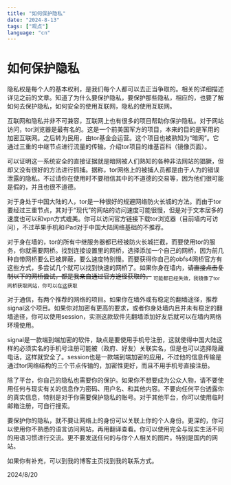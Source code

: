```yaml
---
title: "如何保护隐私"
date: "2024-8-13"
tags: ["观点"]
language: "cn"
---
```


# 如何保护隐私
隐私权是每个人的基本权利，是我们每个人都可以去正当争取的。相关的详细描述详见之前的文章。知道了为什么要保护隐私，要保护那些隐私，相应的，也要了解如何去保护隐私，如何安全的使用互联网，隐私的使用互联网。

互联网和隐私并非不可兼容，互联网上也有很多的项目帮助你保护隐私。对于网站访问，tor浏览器是最有名的。这是一个前美国军方的项目，本来的目的是军用的加密互联网。之后转为民用，由tor基金会运营。这个项目也被熟知为“暗网”。它通过三重的中继节点进行流量的传输。介绍tor项目的维基百科（镜像页面）。

可以证明这一系统安全的直接证据就是暗网被人们熟知的各种非法网站的猖獗，但却又没有很好的方法进行抓捕。据称，tor网络上的被捕人员都是由于人为的错误泄露的隐私。不过请你在使用时不要相信其中的不道德的交易等，因为他们很可能是假的，并且也很不道德。

对于身处于中国大陆的人，tor是一种很好的规避网络防火长城的方法。而由于tor要经过三重节点，其对于“现代”的网站的访问速度可能很慢，但是对于文本居多的速度也可以和vpn方式媲美。你可以访问官方链接下载tor浏览器（目前墙内可访问），不过苹果手机和iPad对于中国大陆网络基础的不推荐。

对于身在墙的，tor的所有中继服务器都已经被防火长城拦截，而要使用tor的服务，你就需要网桥。找到连接设置里的网桥，选择添加一个自己的网桥，因为前几种自带网桥要么已被屏蔽，要么速度特别慢。而要获得你自己的obfs4网桥官方有这些方式，多尝试几个就可以找到快速的网桥了。如果你身在墙内，~~请直接点击复制以下的网桥尝试，都是我亲自通过官方途径获取的。~~ <sub>可能都已经失效，我镜像了tor网桥获取网站，你可以在[这](https://bridge.joyance.page/bridges?transport=obfs4)获取</sub>

对于通信，有两个推荐的网络的项目。如果你在墙外或有稳定的翻墙途径，推荐signal这个项目。如果你对加密有更高的要求，或者你身处墙内且并未有稳定的翻墙途径，你可以使用session，实测这款软件先翻墙添加好友后就可以在墙内网络环境使用。

signal是一款端到端加密的软件，缺点是要使用手机号注册，这就使得中国大陆这样的必须实名的手机号注册可能被（政府、好友）关联实名，但是也可以选择隐藏电话，这样就安全了。session也是一款端到端加密的应用，不过他的信息传输是通过tor网络结构的三个节点传输的，加密性更好，而且不用手机号直接注册。

除了平台，你自己的隐私也需要你的保护。如果你不想要成为公众人物，请不要使用任何与现实有关的信息作为密码、用户名、和其他内容。不要向任何平台透露你的真实信息，特别是对于你需要保护隐私的账号。对于其他平台，你可以使用临时邮箱注册，可自行搜索。

要保护你的隐私，就不要让网络上的身份可以关联上你的个人身份。更深的，你可以使用你不熟悉的语言访问网站，再用翻译查看。你可以使用完全与现实生活不同的用语习惯进行交流。更不要发送任何的与你个人相关的图片。特别是国内的网站。

如果你有补充，可以到我的博客主页找到我的联系方式。

2024/8/20
